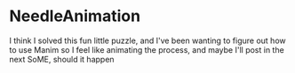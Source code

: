 # NeedleAnimation

I think I solved this fun little puzzle, and I've been wanting to figure out how to use Manim so I feel like animating the process, and maybe I'll post in the next SoME, should it happen
